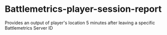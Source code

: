 # Battlemetrics-player-session-report
 Provides an output of player's location 5 minutes after leaving a specific Battlemetrics Server ID
